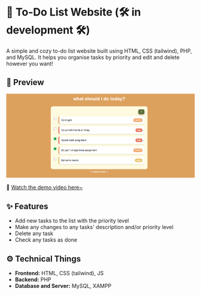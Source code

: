 # 📖 To-Do List Website (🛠️ in development 🛠️)

A simple and cozy to-do list website built using HTML, CSS (tailwind), PHP, and MySQL.
It helps you organise tasks by priority and edit and delete however you want!

## 📸 Preview

![Dashboard view](demo-media/dashboard.png)

🎥 [Watch the demo video here~](demo-media/demo.mp4)

## ✨ Features

- Add new tasks to the list with the priority level
- Make any changes to any tasks' description and/or priority level
- Delete any task
- Check any tasks as done

## ⚙️ Technical Things

- **Frontend:** HTML, CSS (tailwind), JS
- **Backend:** PHP
- **Database and Server:** MySQL, XAMPP
